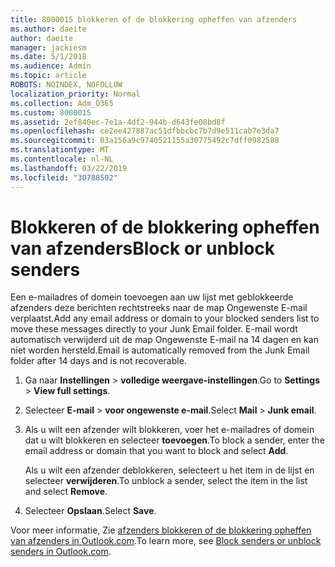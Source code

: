 ```yaml
---
title: 8000015 blokkeren of de blokkering opheffen van afzenders
ms.author: daeite
author: daeite
manager: jackiesm
ms.date: 5/1/2018
ms.audience: Admin
ms.topic: article
ROBOTS: NOINDEX, NOFOLLOW
localization_priority: Normal
ms.collection: Adm_O365
ms.custom: 8000015
ms.assetid: 2ef840ec-7e1a-4df2-944b-d643fe08bd8f
ms.openlocfilehash: ce2ee427887ac51dfbbcbc7b7d9e511cab7e3da7
ms.sourcegitcommit: 03a156a9c9740521155a30775492c7dff0982588
ms.translationtype: MT
ms.contentlocale: nl-NL
ms.lasthandoff: 03/22/2019
ms.locfileid: "30788502"
---
```

# <a name="block-or-unblock-senders"></a><span data-ttu-id="cb387-102">Blokkeren of de blokkering opheffen van afzenders</span><span class="sxs-lookup"><span data-stu-id="cb387-102">Block or unblock senders</span></span>

<span data-ttu-id="cb387-103">Een e-mailadres of domein toevoegen aan uw lijst met geblokkeerde afzenders deze berichten rechtstreeks naar de map Ongewenste E-mail verplaatst.</span><span class="sxs-lookup"><span data-stu-id="cb387-103">Add any email address or domain to your blocked senders list to move these messages directly to your Junk Email folder.</span></span> <span data-ttu-id="cb387-104">E-mail wordt automatisch verwijderd uit de map Ongewenste E-mail na 14 dagen en kan niet worden hersteld.</span><span class="sxs-lookup"><span data-stu-id="cb387-104">Email is automatically removed from the Junk Email folder after 14 days and is not recoverable.</span></span>
  
1. <span data-ttu-id="cb387-105">Ga naar **Instellingen** \> **volledige weergave-instellingen**.</span><span class="sxs-lookup"><span data-stu-id="cb387-105">Go to **Settings** \> **View full settings**.</span></span> 
    
2. <span data-ttu-id="cb387-106">Selecteer **E-mail** \> **voor ongewenste e-mail**.</span><span class="sxs-lookup"><span data-stu-id="cb387-106">Select **Mail** \> **Junk email**.</span></span> 
    
3. <span data-ttu-id="cb387-107">Als u wilt een afzender wilt blokkeren, voer het e-mailadres of domein dat u wilt blokkeren en selecteer **toevoegen**.</span><span class="sxs-lookup"><span data-stu-id="cb387-107">To block a sender, enter the email address or domain that you want to block and select **Add**.</span></span> 
    
    <span data-ttu-id="cb387-108">Als u wilt een afzender deblokkeren, selecteert u het item in de lijst en selecteer **verwijderen**.</span><span class="sxs-lookup"><span data-stu-id="cb387-108">To unblock a sender, select the item in the list and select **Remove**.</span></span>
    
4. <span data-ttu-id="cb387-109">Selecteer **Opslaan**.</span><span class="sxs-lookup"><span data-stu-id="cb387-109">Select **Save**.</span></span> 
    
<span data-ttu-id="cb387-110">Voor meer informatie, Zie [afzenders blokkeren of de blokkering opheffen van afzenders in Outlook.com](https://go.microsoft.com/fwlink/p/?linkid=873133).</span><span class="sxs-lookup"><span data-stu-id="cb387-110">To learn more, see [Block senders or unblock senders in Outlook.com](https://go.microsoft.com/fwlink/p/?linkid=873133).</span></span>
  

